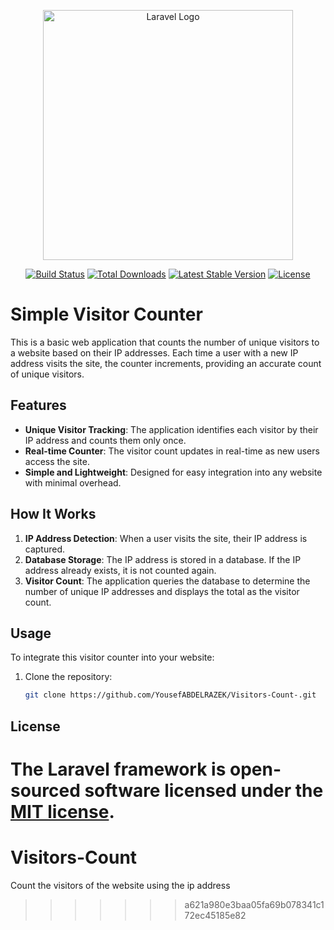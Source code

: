 <p align="center"><a href="https://laravel.com" target="_blank"><img src="https://raw.githubusercontent.com/laravel/art/master/logo-lockup/5%20SVG/2%20CMYK/1%20Full%20Color/laravel-logolockup-cmyk-red.svg" width="400" alt="Laravel Logo"></a></p>

<p align="center">
<a href="https://github.com/laravel/framework/actions"><img src="https://github.com/laravel/framework/workflows/tests/badge.svg" alt="Build Status"></a>
<a href="https://packagist.org/packages/laravel/framework"><img src="https://img.shields.io/packagist/dt/laravel/framework" alt="Total Downloads"></a>
<a href="https://packagist.org/packages/laravel/framework"><img src="https://img.shields.io/packagist/v/laravel/framework" alt="Latest Stable Version"></a>
<a href="https://packagist.org/packages/laravel/framework"><img src="https://img.shields.io/packagist/l/laravel/framework" alt="License"></a>
</p>

# Simple Visitor Counter

This is a basic web application that counts the number of unique visitors to a website based on their IP addresses. Each time a user with a new IP address visits the site, the counter increments, providing an accurate count of unique visitors.

## Features

- **Unique Visitor Tracking**: The application identifies each visitor by their IP address and counts them only once.
- **Real-time Counter**: The visitor count updates in real-time as new users access the site.
- **Simple and Lightweight**: Designed for easy integration into any website with minimal overhead.

## How It Works

1. **IP Address Detection**: When a user visits the site, their IP address is captured.
2. **Database Storage**: The IP address is stored in a database. If the IP address already exists, it is not counted again.
3. **Visitor Count**: The application queries the database to determine the number of unique IP addresses and displays the total as the visitor count.

## Usage

To integrate this visitor counter into your website:

1. Clone the repository:
   ```bash
   git clone https://github.com/YousefABDELRAZEK/Visitors-Count-.git


## License

The Laravel framework is open-sourced software licensed under the [MIT license](https://opensource.org/licenses/MIT).
=======
# Visitors-Count
Count the visitors of the website using the ip address
>>>>>>> a621a980e3baa05fa69b078341c172ec45185e82
